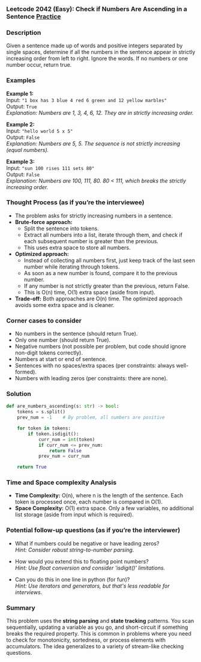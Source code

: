 ### Leetcode 2042 (Easy): Check if Numbers Are Ascending in a Sentence [Practice](https://leetcode.com/problems/check-if-numbers-are-ascending-in-a-sentence)

### Description  
Given a sentence made up of words and positive integers separated by single spaces, determine if all the numbers in the sentence appear in strictly increasing order from left to right. Ignore the words. If no numbers or one number occur, return true.

### Examples  

**Example 1:**  
Input: `"1 box has 3 blue 4 red 6 green and 12 yellow marbles"`  
Output: `True`  
*Explanation: Numbers are 1, 3, 4, 6, 12. They are in strictly increasing order.*

**Example 2:**  
Input: `"hello world 5 x 5"`  
Output: `False`  
*Explanation: Numbers are 5, 5. The sequence is not strictly increasing (equal numbers).*

**Example 3:**  
Input: `"sun 100 rises 111 sets 80"`  
Output: `False`  
*Explanation: Numbers are 100, 111, 80. 80 < 111, which breaks the strictly increasing order.*

### Thought Process (as if you’re the interviewee)  
- The problem asks for strictly increasing numbers in a sentence.
- **Brute-force approach:** 
  - Split the sentence into tokens.
  - Extract all numbers into a list, iterate through them, and check if each subsequent number is greater than the previous.
  - This uses extra space to store all numbers.
- **Optimized approach:**
  - Instead of collecting all numbers first, just keep track of the last seen number while iterating through tokens.
  - As soon as a new number is found, compare it to the previous number.
  - If any number is not strictly greater than the previous, return False.
  - This is O(n) time, O(1) extra space (aside from input).
- **Trade-off:** Both approaches are O(n) time. The optimized approach avoids some extra space and is cleaner.

### Corner cases to consider  
- No numbers in the sentence (should return True).
- Only one number (should return True).
- Negative numbers (not possible per problem, but code should ignore non-digit tokens correctly).
- Numbers at start or end of sentence.
- Sentences with no spaces/extra spaces (per constraints: always well-formed).
- Numbers with leading zeros (per constraints: there are none).

### Solution

```python
def are_numbers_ascending(s: str) -> bool:
    tokens = s.split()
    prev_num = -1    # By problem, all numbers are positive

    for token in tokens:
        if token.isdigit():
            curr_num = int(token)
            if curr_num <= prev_num:
                return False
            prev_num = curr_num

    return True
```

### Time and Space complexity Analysis  

- **Time Complexity:** O(n), where n is the length of the sentence. Each token is processed once, each number is compared in O(1).
- **Space Complexity:** O(1) extra space. Only a few variables, no additional list storage (aside from input which is required).

### Potential follow-up questions (as if you’re the interviewer)  

- What if numbers could be negative or have leading zeros?  
  *Hint: Consider robust string-to-number parsing.*

- How would you extend this to floating point numbers?  
  *Hint: Use float conversion and consider 'isdigit()' limitations.*

- Can you do this in one line in python (for fun)?  
  *Hint: Use iterators and generators, but that's less readable for interviews.*

### Summary
This problem uses the **string parsing** and **state tracking** patterns. You scan sequentially, updating a variable as you go, and short-circuit if something breaks the required property. This is common in problems where you need to check for monotonicity, sortedness, or process elements with accumulators. The idea generalizes to a variety of stream-like checking questions.